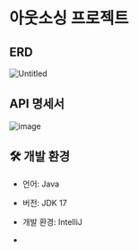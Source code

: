 # 아웃소싱 프로젝트

## ERD
![Untitled](https://prod-files-secure.s3.us-west-2.amazonaws.com/83c75a39-3aba-4ba4-a792-7aefe4b07895/9e3baaef-62fd-47f2-82c5-e468029362fa/Untitled.png)

## API 명세서
![image](https://github.com/kwj0605/outsourcing/assets/107970778/2086a92b-2f61-45dd-b7c0-9868c3d81c50)

## 🛠️ 개발 환경
- 언어: Java
- 버전: JDK 17
- 개발 환경: IntelliJ

- 
